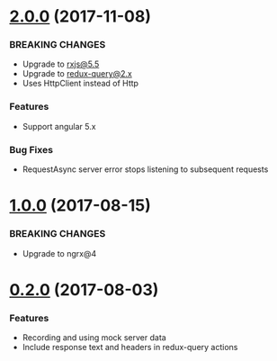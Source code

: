 <a name="2.0.0"></a>
# [2.0.0](https://github.com/isaacplmann/ngrx-query) (2017-11-08)


### BREAKING CHANGES

* Upgrade to rxjs@5.5
* Upgrade to redux-query@2.x
* Uses HttpClient instead of Http

### Features

* Support angular 5.x

### Bug Fixes

* RequestAsync server error stops listening to subsequent requests


<a name="1.0.0"></a>
# [1.0.0](https://github.com/isaacplmann/ngrx-query) (2017-08-15)


### BREAKING CHANGES

* Upgrade to ngrx@4


<a name="0.2.0"></a>
# [0.2.0](https://github.com/isaacplmann/ngrx-query) (2017-08-03)


### Features

* Recording and using mock server data
* Include response text and headers in redux-query actions

